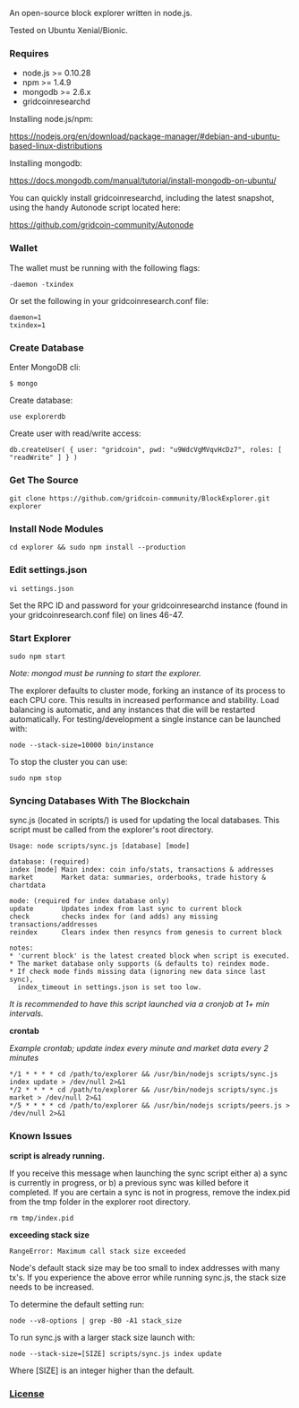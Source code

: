 An open-source block explorer written in node.js.

Tested on Ubuntu Xenial/Bionic.

### Requires

*  node.js >= 0.10.28
*  npm >= 1.4.9
*  mongodb >= 2.6.x
*  gridcoinresearchd

Installing node.js/npm:

https://nodejs.org/en/download/package-manager/#debian-and-ubuntu-based-linux-distributions

Installing mongodb:

https://docs.mongodb.com/manual/tutorial/install-mongodb-on-ubuntu/

You can quickly install gridcoinresearchd, including the latest snapshot, using the handy Autonode script located here:

https://github.com/gridcoin-community/Autonode

### Wallet

The wallet must be running with the following flags:

    -daemon -txindex

Or set the following in your gridcoinresearch.conf file:

	daemon=1
	txindex=1

### Create Database

Enter MongoDB cli:

    $ mongo

Create database:

    use explorerdb

Create user with read/write access:

    db.createUser( { user: "gridcoin", pwd: "u9WdcVgMVqvHcDz7", roles: [ "readWrite" ] } )

### Get The Source

    git clone https://github.com/gridcoin-community/BlockExplorer.git explorer

### Install Node Modules

    cd explorer && sudo npm install --production
	
### Edit settings.json

	vi settings.json
	
Set the RPC ID and password for your gridcoinresearchd instance (found in your gridcoinresearch.conf file) on lines 46-47.

### Start Explorer

    sudo npm start

*Note: mongod must be running to start the explorer.*

The explorer defaults to cluster mode, forking an instance of its process to each CPU core. This results in increased performance and stability. Load balancing is automatic, and any instances that die will be restarted automatically. For testing/development a single instance can be launched with:

    node --stack-size=10000 bin/instance

To stop the cluster you can use:

    sudo npm stop

### Syncing Databases With The Blockchain

sync.js (located in scripts/) is used for updating the local databases. This script must be called from the explorer's root directory.

    Usage: node scripts/sync.js [database] [mode]

    database: (required)
    index [mode] Main index: coin info/stats, transactions & addresses
    market       Market data: summaries, orderbooks, trade history & chartdata

    mode: (required for index database only)
    update       Updates index from last sync to current block
    check        checks index for (and adds) any missing transactions/addresses
    reindex      Clears index then resyncs from genesis to current block

    notes:
    * 'current block' is the latest created block when script is executed.
    * The market database only supports (& defaults to) reindex mode.
    * If check mode finds missing data (ignoring new data since last sync),
      index_timeout in settings.json is set too low.


*It is recommended to have this script launched via a cronjob at 1+ min intervals.*

**crontab**

*Example crontab; update index every minute and market data every 2 minutes*

    */1 * * * * cd /path/to/explorer && /usr/bin/nodejs scripts/sync.js index update > /dev/null 2>&1
    */2 * * * * cd /path/to/explorer && /usr/bin/nodejs scripts/sync.js market > /dev/null 2>&1
    */5 * * * * cd /path/to/explorer && /usr/bin/nodejs scripts/peers.js > /dev/null 2>&1


### Known Issues

**script is already running.**

If you receive this message when launching the sync script either a) a sync is currently in progress, or b) a previous sync was killed before it completed. If you are certain a sync is not in progress, remove the index.pid from the tmp folder in the explorer root directory.

    rm tmp/index.pid

**exceeding stack size**

    RangeError: Maximum call stack size exceeded

Node's default stack size may be too small to index addresses with many tx's. If you experience the above error while running sync.js, the stack size needs to be increased.

To determine the default setting run:

    node --v8-options | grep -B0 -A1 stack_size

To run sync.js with a larger stack size launch with:

    node --stack-size=[SIZE] scripts/sync.js index update

Where [SIZE] is an integer higher than the default.

### [License](LICENSE)
